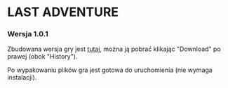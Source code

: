 # LAST ADVENTURE
### Wersja 1.0.1
Zbudowana wersja gry jest [tutaj](https://github.com/Morfeu5z/LastAdventure/blob/master/LastAdventure_v1.0.zip), można ją pobrać klikając "Download" po prawej (obok "History"). 

Po wypakowaniu plików gra jest gotowa do uruchomienia (nie wymaga instalacji).
